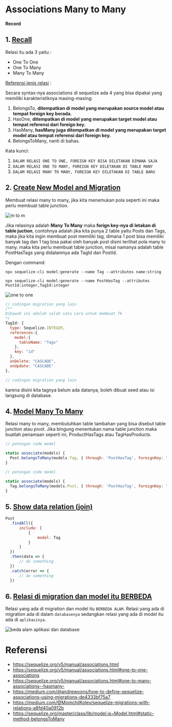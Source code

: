 # Associations Many to Many

**Record**

## 1. [Recall](https://sequelize.org/v5/manual/associations.html)
Relasi itu ada 3 yaitu :
- One To One
- One To Many
- Many To Many

[Referensi jenis relasi](https://database.guide/the-3-types-of-relationships-in-database-design/) :

Secara syntax-nya associations di sequelize ada 4 yang bisa dipakai yang memiliki karakteristiknya masing-masing:
1. BelongsTo, **ditempatkan di model yang merupakan source model atau tempat foreign key berada.**
2. HasOne, **ditempatkan di model yang merupakan target model atau tempat referensi dari foreign key.**
3. HasMany, **hasMany juga ditempatkan di model yang merupakan target model atau tempat referensi dari foreign key.**
4. BelongsToMany, nanti di bahas.

Kata kunci:
1. `DALAM RELASI ONE TO ONE, FOREIGN KEY BISA DILETAKAN DIMANA SAJA`
2. `DALAM RELASI ONE TO MANY, FOREIGN KEY DILETAKAN DI TABLE MANY`
3. `DALAM RELASI MANY TO MANY, FOREIGN KEY DILETAKAN DI TABLE BARU`

## 2. [Create New Model and Migration](https://sequelize.org/master/manual/migrations.html#migration-skeleton)

Membuat relasi many to many, jika kita menemukan pola seperti ini maka perlu membuat table junction.

![m to m](https://raw.githubusercontent.com/teddyKoerniadi/my-note/master/images/mtomv4.png)

Jika relasinya adalah **Many To Many** maka **forign key-nya di letakan di table juction**, contohnya adalah jika kita punya 2 table yaitu Posts dan Tags, maka jika kita ingin membuat post memiliki tag, dimana 1 post bisa memiliki banyak tag dan 1 tag bisa pakai oleh banyak post disini terlihat pola many to many. maka kita perlu membuat table junction, misal namanya adalah table PostHasTags yang didalamnya ada TagId dan PostId.

Dengan command: 

```npx sequelize-cli model:generate --name Tag --attributes name:string```

```npx sequelize-cli model:generate --name PostHasTag --attributes PostId:integer,TagId:integer```

![one to one](https://raw.githubusercontent.com/teddyKoerniadi/my-note/master/images/mtomv5.png)

```js
// codingan migration yang lain
/**
Dibawah ini adalah salah satu cara untuk membuat fk
*/
TagId: {
  type: Sequelize.INTEGER,
  references:{
    model:{
      tableName: "Tags"
    },
    key: "id"
  },
  onDelete: "CASCADE",
  onUpdate: "CASCADE"
},

// codingan migration yang lain
```

karena disini kita tagnya belum ada datanya, boleh dibuat seed atau isi langsung di database.

## 4. [Model Many To Many](https://sequelize.org/v5/manual/associations.html#belongs-to-many-associations)
Relasi many to many, membutuhkan table tambahan yang bisa disebut table junction atau pivot. Jika bingung menentukan nama table junction maka buatlah penamaan seperti ini, ProductHasTags atau TagHasProducts. 

```js
// potongan code model

static associate(models) {
  Post.belongsToMany(models.Tag, { through: 'PostHasTag', foreignKey: "PostId" });
}

```

```js
// potongan code model

static associate(models) {
  Tag.belongsToMany(models.Post, { through: 'PostHasTag', foreignKey: "TagId" });
}

```

## 5. [Show data relation (join)](https://sequelize.org/v5/manual/querying.html#relations---associations)
```js
Post
  .findAll({
      include: [
          { 
              model: Tag
          }
      ]
  })
  .then(data => {
      // do something
  })
  .catch(error => {
      // do something
  })
```

## 6. [Relasi di migration dan model itu BERBEDA](https://sequelize.org/v5/manual/associations.html)

Relasi yang ada di migration dan model itu `BERBEDA ALAM`. Relasi yang ada di migration ada di dalam `databasenya` sedangkan relasi yang ada di model itu ada di `aplikasinya`.

![beda alam aplikasi dan database](https://raw.githubusercontent.com/teddyKoerniadi/my-note/master/images/Screenshot_8.png)


# Referensi 
- https://sequelize.org/v5/manual/associations.html
- https://sequelize.org/v5/manual/associations.html#one-to-one-associations
- https://sequelize.org/v5/manual/associations.html#one-to-many-associations--hasmany-
- https://medium.com/@andrewoons/how-to-define-sequelize-associations-using-migrations-de4333bf75a7
- https://medium.com/@MomchilKolev/sequelize-migrations-with-relations-a8fd40a0912b
- https://sequelize.org/master/class/lib/model.js~Model.html#static-method-belongsToMany
